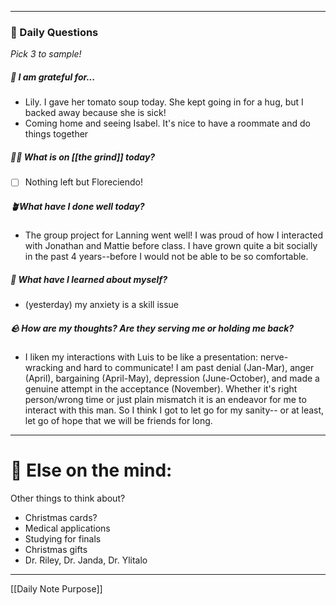 
---
###  📅 Daily Questions 
*Pick 3 to sample!*

##### 💌 I am grateful for...
- Lily. I gave her tomato soup today. She kept going in for a hug, but I backed away because she is sick!
- Coming home and seeing Isabel. It's nice to have a roommate and do things together
##### 🤾‍♀️ What is on [[the grind]] today?
 - [ ]  Nothing left but Floreciendo!
##### 🪴What have I done well today?
- The group project for Lanning went well! I was proud of how I interacted with Jonathan and Mattie before class. I have grown quite a bit socially in the past 4 years--before I would not be able to be so comfortable.
##### 🧠 What have I learned about myself?
- (yesterday) my anxiety is a skill issue
##### 🪨 How are my thoughts? Are they serving me or holding me back?
- I liken my interactions with Luis to be like a presentation: nerve-wracking and hard to communicate! I am past denial (Jan-Mar), anger (April), bargaining (April-May), depression (June-October), and made a genuine attempt in the acceptance (November). Whether it's right person/wrong time or just plain mismatch it is an endeavor for me to interact with this man. So I think I got to let go for my sanity-- or at least, let go of hope that we will be friends for long.
---
# 📝 Else on the mind:

Other things to think about?
- Christmas cards?
- Medical applications
- Studying for finals
- Christmas gifts
- Dr. Riley, Dr. Janda, Dr. Ylitalo
---

[[Daily Note Purpose]]